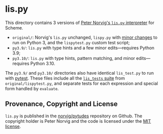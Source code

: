# lis.py

This directory contains 3 versions of
[Peter Norvig's `lis.py` interpreter](https://norvig.com/lispy.html)
for Scheme.

* `original/`: Norvig's `lis.py` unchanged, `lispy.py` with
[minor changes](https://github.com/norvig/pytudes/pull/106) to run on Python 3,
and the `lispytest.py` custom test script;
* `py3.9/`: `lis.py` with type hints and a few minor edits—requires Python 3.9;
* `py3.10/`: `lis.py` with type hints, pattern matching, and minor edits—requires Python 3.10.

The `py3.9/` and `py3.10/` directories also have identical `lis_test.py` to run with
[pytest](https://docs.pytest.org).
These files include all the
[`lis_tests` suite](https://github.com/norvig/pytudes/blob/60168bce8cdfacf57c92a5b2979f0b2e95367753/py/lispytest.py#L5)
from `original/lispytest.py`,
and separate tests for each expression and special form handled by `evaluate`.

## Provenance, Copyright and License

`lis.py` is published in the [norvig/pytudes](https://github.com/norvig/pytudes) repository on Github.
The copyright holder is Peter Norvig and the code is licensed under the
[MIT license](https://github.com/norvig/pytudes/blob/60168bce8cdfacf57c92a5b2979f0b2e95367753/LICENSE).
